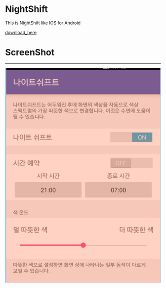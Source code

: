 # NightShift
This is NightShift like IOS for Android





[download_here](https://play.google.com/store/apps/details?id=com.hankora817.nightshift)







# ScreenShot<br>
----------------------
![ex_screenshoot](./image/screenshot.png)
